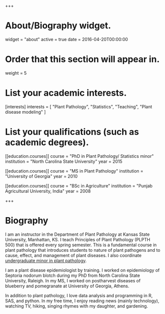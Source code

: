+++
# About/Biography widget.
widget = "about"
active = true
date = 2016-04-20T00:00:00

# Order that this section will appear in.
weight = 5

# List your academic interests.
[interests]
  interests = [
    "Plant Pathology",
    "Statistics",
    "Teaching",
    "Plant disease modeling"
  ]

# List your qualifications (such as academic degrees).
[[education.courses]]
  course = "PhD in Plant Pathology/ Statistics minor"
  institution = "North Carolina State University"
  year = 2015

[[education.courses]]
  course = "MS in Plant Pathology"
  institution = "University of Georgia"
  year = 2010

[[education.courses]]
  course = "BSc in Agriculture"
  institution = "Punjab Agricultural University, India"
  year = 2008
 
+++

# Biography

I am an instructor in the Department of Plant Pathology at Kansas State University, Manhattan, KS. I teach Principles of Plant Pathology (PLPTH 500) that is offered every spring semester. This is a fundamental course in plant pathology that introduces students to nature of plant pathogens and to cause, effect, and management of plant diseases. I also coordinate [undergraduate minor in plant pathology](https://www.plantpath.k-state.edu/undergraduate/plant-path-minor.html).

I am a plant disease epidemiologist by training. I worked on epidemiology of Septoria nodorum blotch during my PhD from North Carolina State University, Raleigh. In my MS, I worked on postharvest diseases of blueberry and pomegranate at University of Georgia, Athens.

In addition to plant pathology, I love data analysis and programming in R, SAS, and python. In my free time, I enjoy reading news (mainly technology), watching TV, hiking, singing rhymes with my daughter, and gardening.

